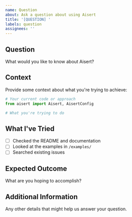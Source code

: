 ```yaml
---
name: Question
about: Ask a question about using Aisert
title: '[QUESTION] '
labels: question
assignees: ''
---
```


## Question
What would you like to know about Aisert?

## Context
Provide some context about what you're trying to achieve:

```python
# Your current code or approach
from aisert import Aisert, AisertConfig

# What you're trying to do
```

## What I've Tried
- [ ] Checked the README and documentation
- [ ] Looked at the examples in `/examples/`
- [ ] Searched existing issues

## Expected Outcome
What are you hoping to accomplish?

## Additional Information
Any other details that might help us answer your question.